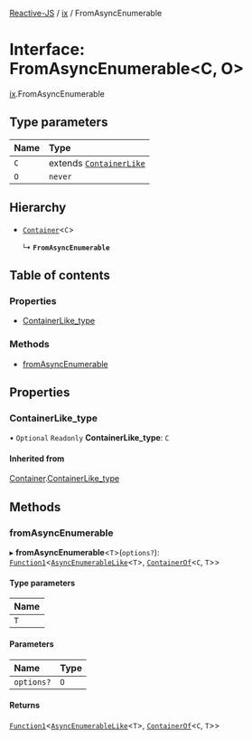 [Reactive-JS](../README.md) / [ix](../modules/ix.md) / FromAsyncEnumerable

# Interface: FromAsyncEnumerable<C, O\>

[ix](../modules/ix.md).FromAsyncEnumerable

## Type parameters

| Name | Type |
| :------ | :------ |
| `C` | extends [`ContainerLike`](containers.ContainerLike.md) |
| `O` | `never` |

## Hierarchy

- [`Container`](containers.Container.md)<`C`\>

  ↳ **`FromAsyncEnumerable`**

## Table of contents

### Properties

- [ContainerLike\_type](ix.FromAsyncEnumerable.md#containerlike_type)

### Methods

- [fromAsyncEnumerable](ix.FromAsyncEnumerable.md#fromasyncenumerable)

## Properties

### ContainerLike\_type

• `Optional` `Readonly` **ContainerLike\_type**: `C`

#### Inherited from

[Container](containers.Container.md).[ContainerLike_type](containers.Container.md#containerlike_type)

## Methods

### fromAsyncEnumerable

▸ **fromAsyncEnumerable**<`T`\>(`options?`): [`Function1`](../modules/functions.md#function1)<[`AsyncEnumerableLike`](ix.AsyncEnumerableLike.md)<`T`\>, [`ContainerOf`](../modules/containers.md#containerof)<`C`, `T`\>\>

#### Type parameters

| Name |
| :------ |
| `T` |

#### Parameters

| Name | Type |
| :------ | :------ |
| `options?` | `O` |

#### Returns

[`Function1`](../modules/functions.md#function1)<[`AsyncEnumerableLike`](ix.AsyncEnumerableLike.md)<`T`\>, [`ContainerOf`](../modules/containers.md#containerof)<`C`, `T`\>\>
